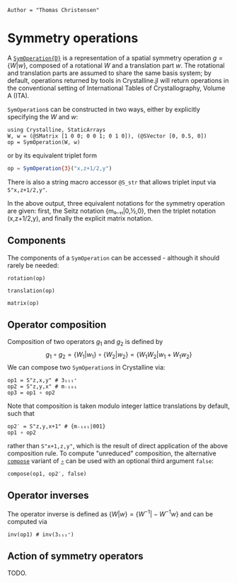 ```@meta
Author = "Thomas Christensen"
```

# Symmetry operations

A [`SymOperation{D}`](@ref) is a representation of a spatial symmetry operation $g=\{W|w\}$, composed of a rotational $W$ and a translation part $w$.
The rotational and translation parts are assumed to share the same basis system; by default, operations returned by tools in Crystalline.jl will return operations in the conventional setting of International Tables of Crystallography, Volume A (ITA).

`SymOperation`s can be constructed in two ways, either by explicitly specifying the $W$ and $w$:

```@example operations
using Crystalline, StaticArrays
W, w = (@SMatrix [1 0 0; 0 0 1; 0 1 0]), (@SVector [0, 0.5, 0])
op = SymOperation(W, w)
```
or by its equivalent triplet form
```julia
op = SymOperation{3}("x,z+1/2,y")
```
There is also a string macro accessor `@S_str` that allows triplet input via `S"x,z+1/2,y"`.

In the above output, three equivalent notations for the symmetry operation are given: first, the Seitz notation {m₀₋₁₁|0,½,0}, then the triplet notation (x,z+1/2,y), and finally the explicit matrix notation.

## Components
The components of a `SymOperation` can be accessed - although it should rarely be needed:
```@example operations
rotation(op)
```
```@example operations
translation(op)
```
```@example operations
matrix(op)
```

## Operator composition
Composition of two operators $g_1$ and $g_2$ is defined by 
$$
g_1 ∘ g_2 = \{W_1|w_1\}∘\{W_2|w_2\} = \{W_1W_2|w_1 + W_1w_2\}
$$
We can compose two `SymOperation`s in Crystalline via:
```@example operations
op1 = S"z,x,y" # 3₁₁₁⁺
op2 = S"z,y,x" # m₋₁₀₁
op3 = op1 ∘ op2
```
Note that composition is taken modulo integer lattice translations by default, such that
```@example operations
op2′ = S"z,y,x+1" # {m₋₁₀₁|001}
op1 ∘ op2
```
rather than `S"x+1,z,y"`, which is the result of direct application of the above composition rule.
To compute "unreduced" composition, the alternative [`compose`](@ref) variant of [`∘`](@ref) can be used with an optional third argument `false`:
```@example operations
compose(op1, op2′, false)
```

## Operator inverses
The operator inverse is defined as $\{W|w\} = \{W^{-1}|-W^{-1}w\}$ and can be computed via
```@example operations
inv(op1) # inv(3₁₁₁⁺)
```

## Action of symmetry operators
TODO.